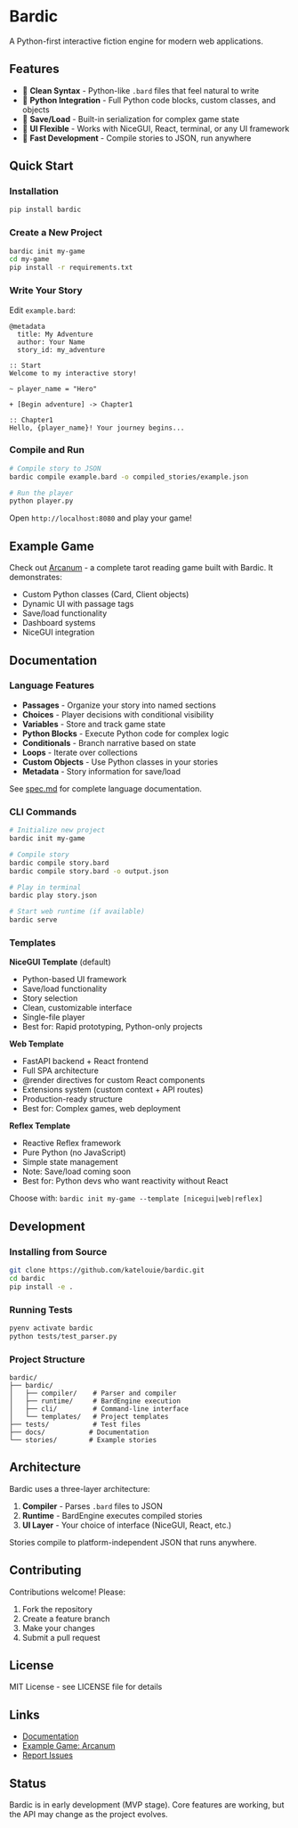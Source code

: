 # Bardic

A Python-first interactive fiction engine for modern web applications.

## Features

- 📝 **Clean Syntax** - Python-like `.bard` files that feel natural to write
- 🐍 **Python Integration** - Full Python code blocks, custom classes, and objects
- 💾 **Save/Load** - Built-in serialization for complex game state
- 🎨 **UI Flexible** - Works with NiceGUI, React, terminal, or any UI framework
- 🚀 **Fast Development** - Compile stories to JSON, run anywhere

## Quick Start

### Installation

```bash
pip install bardic
```

### Create a New Project

```bash
bardic init my-game
cd my-game
pip install -r requirements.txt
```

### Write Your Story

Edit `example.bard`:

```bard
@metadata
  title: My Adventure
  author: Your Name
  story_id: my_adventure

:: Start
Welcome to my interactive story!

~ player_name = "Hero"

+ [Begin adventure] -> Chapter1

:: Chapter1
Hello, {player_name}! Your journey begins...
```

### Compile and Run

```bash
# Compile story to JSON
bardic compile example.bard -o compiled_stories/example.json

# Run the player
python player.py
```

Open `http://localhost:8080` and play your game!

## Example Game

Check out [Arcanum](https://github.com/katelouie/arcanum-game) - a complete tarot reading game built with Bardic. It demonstrates:
- Custom Python classes (Card, Client objects)
- Dynamic UI with passage tags
- Save/load functionality
- Dashboard systems
- NiceGUI integration

## Documentation

### Language Features

- **Passages** - Organize your story into named sections
- **Choices** - Player decisions with conditional visibility
- **Variables** - Store and track game state
- **Python Blocks** - Execute Python code for complex logic
- **Conditionals** - Branch narrative based on state
- **Loops** - Iterate over collections
- **Custom Objects** - Use Python classes in your stories
- **Metadata** - Story information for save/load

See [spec.md](spec.md) for complete language documentation.

### CLI Commands

```bash
# Initialize new project
bardic init my-game

# Compile story
bardic compile story.bard
bardic compile story.bard -o output.json

# Play in terminal
bardic play story.json

# Start web runtime (if available)
bardic serve
```

### Templates

**NiceGUI Template** (default)
- Python-based UI framework
- Save/load functionality
- Story selection
- Clean, customizable interface
- Single-file player
- Best for: Rapid prototyping, Python-only projects

**Web Template**
- FastAPI backend + React frontend
- Full SPA architecture
- @render directives for custom React components
- Extensions system (custom context + API routes)
- Production-ready structure
- Best for: Complex games, web deployment

**Reflex Template**
- Reactive Reflex framework
- Pure Python (no JavaScript)
- Simple state management
- Note: Save/load coming soon
- Best for: Python devs who want reactivity without React

Choose with: `bardic init my-game --template [nicegui|web|reflex]`

## Development

### Installing from Source

```bash
git clone https://github.com/katelouie/bardic.git
cd bardic
pip install -e .
```

### Running Tests

```bash
pyenv activate bardic
python tests/test_parser.py
```

### Project Structure

```
bardic/
├── bardic/
│   ├── compiler/    # Parser and compiler
│   ├── runtime/     # BardEngine execution
│   ├── cli/         # Command-line interface
│   └── templates/   # Project templates
├── tests/           # Test files
├── docs/           # Documentation
└── stories/        # Example stories
```

## Architecture

Bardic uses a three-layer architecture:

1. **Compiler** - Parses `.bard` files to JSON
2. **Runtime** - BardEngine executes compiled stories
3. **UI Layer** - Your choice of interface (NiceGUI, React, etc.)

Stories compile to platform-independent JSON that runs anywhere.

## Contributing

Contributions welcome! Please:
1. Fork the repository
2. Create a feature branch
3. Make your changes
4. Submit a pull request

## License

MIT License - see LICENSE file for details

## Links

- [Documentation](https://github.com/katelouie/bardic/wiki)
- [Example Game: Arcanum](https://github.com/katelouie/arcanum-game)
- [Report Issues](https://github.com/katelouie/bardic/issues)

## Status

Bardic is in early development (MVP stage). Core features are working, but the API may change as the project evolves.

